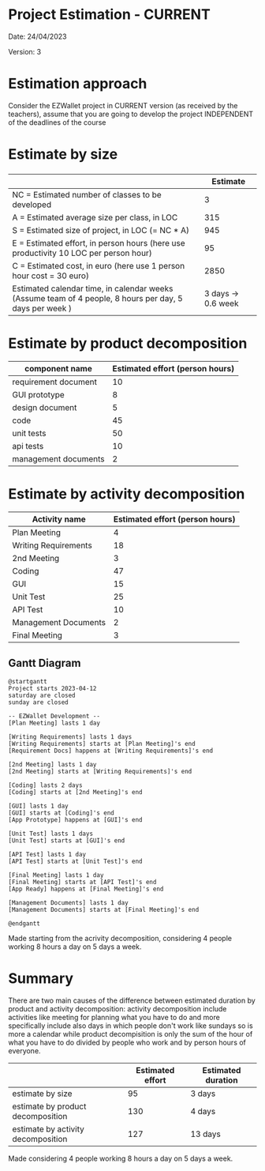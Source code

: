 # Project Estimation - CURRENT

Date: 24/04/2023

Version: 3

# Estimation approach

Consider the EZWallet project in CURRENT version (as received by the teachers), assume that you are going to develop the project INDEPENDENT of the deadlines of the course

# Estimate by size

###

|                                                                                                         | Estimate           |
| ------------------------------------------------------------------------------------------------------- | ------------------ |
| NC = Estimated number of classes to be developed                                                        | 3                  |
| A = Estimated average size per class, in LOC                                                            | 315                |
| S = Estimated size of project, in LOC (= NC \* A)                                                       | 945                |
| E = Estimated effort, in person hours (here use productivity 10 LOC per person hour)                    | 95                 |
| C = Estimated cost, in euro (here use 1 person hour cost = 30 euro)                                     | 2850               |
| Estimated calendar time, in calendar weeks (Assume team of 4 people, 8 hours per day, 5 days per week ) | 3 days -> 0.6 week |

# Estimate by product decomposition

| component name       | Estimated effort (person hours) |
| -------------------- | ------------------------------- |
| requirement document | 10                              |
| GUI prototype        | 8                               |
| design document      | 5                               |
| code                 | 45                              |
| unit tests           | 50                              |
| api tests            | 10                              |
| management documents | 2                               |

# Estimate by activity decomposition

| Activity name        | Estimated effort (person hours) |
| -------------------- | ------------------------------- |
| Plan Meeting         | 4                               |
| Writing Requirements | 18                              |
| 2nd Meeting          | 3                               |
| Coding               | 47                              |
| GUI                  | 15                              |
| Unit Test            | 25                              |
| API Test             | 10                              |
| Management Documents | 2                               |
| Final Meeting        | 3                               |

## Gantt Diagram

```plantuml
@startgantt
Project starts 2023-04-12
saturday are closed
sunday are closed

-- EZWallet Development --
[Plan Meeting] lasts 1 day

[Writing Requirements] lasts 1 days
[Writing Requirements] starts at [Plan Meeting]'s end
[Requirement Docs] happens at [Writing Requirements]'s end

[2nd Meeting] lasts 1 day
[2nd Meeting] starts at [Writing Requirements]'s end

[Coding] lasts 2 days
[Coding] starts at [2nd Meeting]'s end

[GUI] lasts 1 day
[GUI] starts at [Coding]'s end
[App Prototype] happens at [GUI]'s end

[Unit Test] lasts 1 days
[Unit Test] starts at [GUI]'s end

[API Test] lasts 1 day
[API Test] starts at [Unit Test]'s end

[Final Meeting] lasts 1 day
[Final Meeting] starts at [API Test]'s end
[App Ready] happens at [Final Meeting]'s end

[Management Documents] lasts 1 day
[Management Documents] starts at [Final Meeting]'s end

@endgantt
```

Made starting from the acrivity decomposition, considering 4 people working 8 hours a day on 5 days a week.

# Summary

There are two main causes of the difference between estimated duration by product and activity decomposition: activity decomposition include activities like meeting for planning what you have to do and more specifically include also days in which people don't work like sundays so is more a calendar while product decompisition is only the sum of the hour of what you have to do divided by people who work and by person hours of everyone.

|                                    | Estimated effort | Estimated duration |
| ---------------------------------- | ---------------- | ------------------ |
| estimate by size                   | 95               | 3 days             |
| estimate by product decomposition  | 130              | 4 days             |
| estimate by activity decomposition | 127              | 13 days            |

Made considering 4 people working 8 hours a day on 5 days a week.
